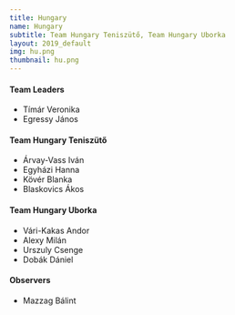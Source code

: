 ```yaml
---
title: Hungary
name: Hungary
subtitle: Team Hungary Teniszütő, Team Hungary Uborka
layout: 2019_default
img: hu.png
thumbnail: hu.png
---
```


#### Team Leaders
* Tímár Veronika
* Egressy János

#### Team Hungary Teniszütő
* Árvay-Vass Iván
* Egyházi Hanna
* Kövér Blanka
* Blaskovics Ákos

#### Team Hungary Uborka
* Vári-Kakas Andor
* Alexy Milán
* Urszuly Csenge
* Dobák Dániel

#### Observers
* Mazzag Bálint

